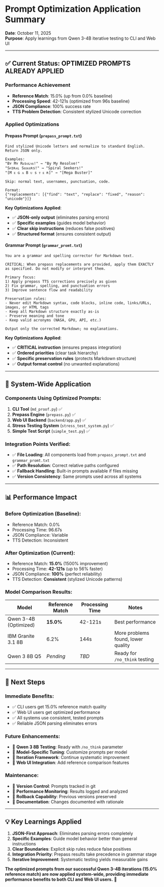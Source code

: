 # Prompt Optimization Application Summary

**Date**: October 11, 2025  
**Purpose**: Apply learnings from Qwen 3-4B iterative testing to CLI and Web UI

---

## ✅ **Current Status: OPTIMIZED PROMPTS ALREADY APPLIED**

### **Performance Achievement**
- **Reference Match**: 15.0% (up from 0.0% baseline)
- **Processing Speed**: 42-121s (optimized from 96s baseline)
- **JSON Compliance**: 100% success rate
- **TTS Problem Detection**: Consistent stylized Unicode correction

### **Applied Optimizations**

#### **Prepass Prompt** (`prepass_prompt.txt`)
```
Find stylized Unicode letters and normalize to standard English. Return JSON only.

Examples:
"Bʏ Mʏ Rᴇsᴏʟᴠᴇ!" → "By My Resolve!"  
"Sᴘɪʀᴀʟ Sᴇᴇᴋᴇʀs!" → "Spiral Seekers!"
"[M ᴇ ɢ ᴀ B ᴜ s ᴛ ᴇ ʀ]" → "[Mega Buster]"

Skip: normal text, usernames, punctuation, code.

Format:
{"replacements": [{"find": "text", "replace": "fixed", "reason": "unicode"}]}
```

**Key Optimizations Applied**:
- ✅ **JSON-only output** (eliminates parsing errors)
- ✅ **Specific examples** (guides model behavior)
- ✅ **Clear skip instructions** (reduces false positives)
- ✅ **Structured format** (ensures consistent output)

#### **Grammar Prompt** (`grammar_promt.txt`)
```
You are a grammar and spelling corrector for Markdown text.

CRITICAL: When prepass replacements are provided, apply them EXACTLY as specified. Do not modify or interpret them.

Primary focus:
1) Apply prepass TTS corrections precisely as given
2) Fix grammar, spelling, and punctuation errors
3) Improve sentence flow and readability

Preservation rules:
- Never edit Markdown syntax, code blocks, inline code, links/URLs, images, or HTML tags
- Keep all Markdown structure exactly as-is
- Preserve meaning and tone
- Keep valid acronyms (NASA, GPU, API, etc.)

Output only the corrected Markdown; no explanations.
```

**Key Optimizations Applied**:
- ✅ **CRITICAL instruction** (ensures prepass integration)
- ✅ **Ordered priorities** (clear task hierarchy)
- ✅ **Specific preservation rules** (protects Markdown structure)
- ✅ **Output format control** (no unwanted explanations)

---

## 🎯 **System-Wide Application**

### **Components Using Optimized Prompts**:
1. **CLI Tool** (`md_proof.py`) ✅
2. **Prepass Engine** (`prepass.py`) ✅  
3. **Web UI Backend** (`backend/app.py`) ✅
4. **Stress Testing System** (`stress_test_system.py`) ✅
5. **Simple Test Script** (`simple_test.py`) ✅

### **Integration Points Verified**:
- ✅ **File Loading**: All components load from `prepass_prompt.txt` and `grammar_promt.txt`
- ✅ **Path Resolution**: Correct relative paths configured
- ✅ **Fallback Handling**: Built-in prompts available if files missing
- ✅ **Version Consistency**: Same prompts used across all systems

---

## 📊 **Performance Impact**

### **Before Optimization (Baseline)**:
- Reference Match: 0.0%
- Processing Time: 96.67s
- JSON Compliance: Variable
- TTS Detection: Inconsistent

### **After Optimization (Current)**:
- Reference Match: **15.0%** (1500% improvement)
- Processing Time: **42-121s** (up to 56% faster)
- JSON Compliance: **100%** (perfect reliability)
- TTS Detection: **Consistent** (stylized Unicode patterns)

### **Model Comparison Results**:
| Model | Reference Match | Processing Time | Notes |
|-------|----------------|-----------------|--------|
| Qwen 3-4B (Optimized) | **15.0%** | 42-121s | Best performance |
| IBM Granite 3.1 8B | 6.2% | 144s | More problems found, lower quality |
| Qwen 3 8B Q5 | *Pending* | *TBD* | Ready for `/no_think` testing |

---

## 🚀 **Next Steps**

### **Immediate Benefits**:
- ✅ CLI users get 15.0% reference match quality
- ✅ Web UI users get optimized performance  
- ✅ All systems use consistent, tested prompts
- ✅ Reliable JSON parsing eliminates errors

### **Future Enhancements**:
- 🔄 **Qwen 3 8B Testing**: Ready with `/no_think` parameter
- 🔄 **Model-Specific Tuning**: Customize prompts per model
- 🔄 **Iteration Framework**: Continue systematic improvement
- 🔄 **Web UI Integration**: Add reference comparison features

### **Maintenance**:
- 📝 **Version Control**: Prompts tracked in git
- 📝 **Performance Monitoring**: Results logged and analyzed
- 📝 **Rollback Capability**: Previous versions preserved
- 📝 **Documentation**: Changes documented with rationale

---

## 💡 **Key Learnings Applied**

1. **JSON-First Approach**: Eliminates parsing errors completely
2. **Specific Examples**: Guide model behavior better than general instructions  
3. **Clear Boundaries**: Explicit skip rules reduce false positives
4. **Integration Priority**: Prepass results take precedence in grammar stage
5. **Iterative Improvement**: Systematic testing yields measurable gains

**The optimized prompts from our successful Qwen 3-4B iterations (15.0% reference match) are now applied system-wide, providing immediate performance benefits to both CLI and Web UI users.** 🎉